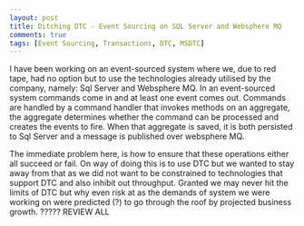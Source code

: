 ```yaml
---
layout: post
title: Ditching DTC - Event Sourcing on SQL Server and Websphere MQ
comments: true
tags: [Event Sourcing, Transactions, DTC, MSDTC]
---
```


I have been working on an event-sourced system where we, due to red tape, had no option but to use the technologies already utilised by the company, namely: Sql Server and Websphere MQ. In an event-sourced system commands come in and at least one event comes out. Commands are handled by a command handler that invokes methods on an aggregate, the aggregate determines whether the command can be processed and creates the events to fire. When that aggregate is saved, it is both persisted to Sql Server and a message is published over websphere MQ.

The immediate problem here, is how to ensure that these operations either all succeed or fail. On way of doing this is to use DTC but we wanted to stay away from that as we did not want to be constrained to technologies that support DTC and also inhibit out throughput. Granted we may never hit the limits of DTC but why even risk at as the demands of system we were working on were predicted (?) to go through the roof by projected business growth. ????? REVIEW ALL 

